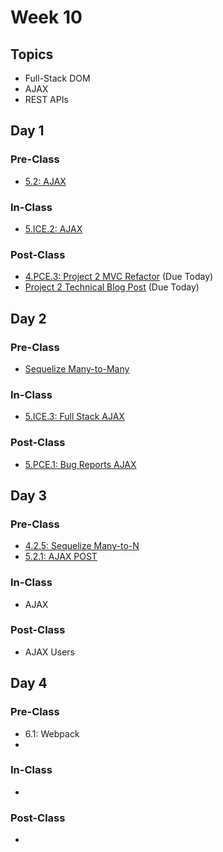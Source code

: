 # Week 10

## Topics

* Full-Stack DOM
* AJAX
* REST APIs

## Day 1

### Pre-Class

* [5.2: AJAX](../../5-full-stack/5.2-ajax/)

### In-Class

* [5.ICE.2: AJAX](../../5-full-stack/5.ice-in-class-exercises/5.ice.2-ajax.md)

### Post-Class

* [4.PCE.3: Project 2 MVC Refactor](../../4-back-end-structure/4.pce-post-class-exercises/4.pce.3-project-2-mvc-refactor.md) \(Due Today\)
* [Project 2 Technical Blog Post](../../projects/project-2-server-side-app.md#technical-blog-post) \(Due Today\)

## Day 2

### Pre-Class

* [Sequelize Many-to-Many](../../4-back-end-structure/4.2-sequelize/4.2.4-sequelize-many-to-many.md)

### In-Class

* [5.ICE.3: Full Stack AJAX](../../5-full-stack/5.ice-in-class-exercises/5.ice.3-full-stack-ajax.md)

### Post-Class

* [5.PCE.1: Bug Reports AJAX](../../5-full-stack/5.pce-post-class-exercises/5.pce.1-bug-reports-ajax.md)

## Day 3

### Pre-Class

* [4.2.5: Sequelize Many-to-N](../../4-back-end-structure/4.2-sequelize/4.2.5-sequelize-many-to-n.md)
* [5.2.1: AJAX POST](../../5-full-stack/5.2-ajax/5.2.1-ajax-post.md)

### In-Class

* AJAX

### Post-Class

* AJAX Users

## Day 4

### Pre-Class

* 6.1: Webpack
* 
### In-Class

* 
### Post-Class

* 
## 

